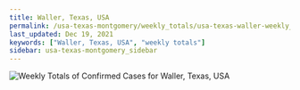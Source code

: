 ```yaml
---
title: Waller, Texas, USA
permalink: /usa-texas-montgomery/weekly_totals/usa-texas-waller-weekly_totals.html
last_updated: Dec 19, 2021
keywords: ["Waller, Texas, USA", "weekly totals"]
sidebar: usa-texas-montgomery_sidebar
---
```


![Weekly Totals of Confirmed Cases for Waller, Texas, USA](/covid_tracker/images/graphs/usa-texas-waller-weekly_totals_graph.png)
